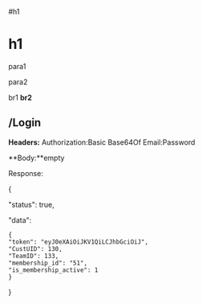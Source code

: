#h1
# h1
para1

para2

br1
**br2**

## /Login

**Headers:**
Authorization:Basic Base64Of Email:Password

**Body:**empty

Response:

{

"status": true,

"data":

	{
	"token": "eyJ0eXAiOiJKV1QiLCJhbGciOiJ",
	"CustUID": 130,
	"TeamID": 133,
	"membership_id": "51",
	"is_membership_active": 1
	}

}
